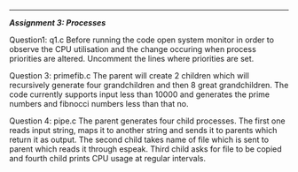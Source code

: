 *****************************************************
***************Assignment 3: Processes***************

Question1: q1.c Before running the code open system monitor in order to observe the CPU 
utilisation and the change occuring when process priorities are altered. Uncomment the 
lines where priorities are set.

Question 3: primefib.c The parent will create 2 children which will recursively generate 
four grandchildren and then 8 great grandchildren. The code currently supports input less 
than 10000 and generates the prime numbers and fibnocci numbers less than that no.

Question 4: pipe.c The parent generates four child processes. The first one reads input 
string, maps it to another string and sends it to parents which return it as output.
The second child takes name of file which is sent to parent which reads it through espeak.
Third child asks for file to be copied and fourth child prints CPU usage at regular intervals.
